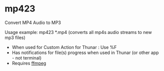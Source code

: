 # mp423
Convert MP4 Audio to MP3

Usage example:  mp423 *.mp4  (converts all mp4s audio streams to new mp3 files)
- When used for Custom Action for Thunar : Use %F
- Has notifications for file(s) progress when used in Thunar (or other app - not terminal)
- Requires [ffmpeg](https://wiki.archlinux.org/title/FFmpeg)
